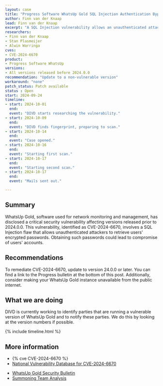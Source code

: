 ```yaml
---
layout: case
title: "Progress Software WhatsUp Gold SQL Injection Authentication Bypass"
author: Finn van der Knaap
lead: Finn van der Knaap
excerpt: "A SQL Injection vulnerability allows an unauthenticated attacker to retrieve the users encrypted password"
researchers:
- Finn van der Knaap
- Stan Plasmeijer
- Alwin Warringa
cves:
- CVE-2024-6670 
product:
- Progress Software WhatsUp
versions: 
- All versions released before 2024.0.0
recommendation: "Update to a non-vulnerable version"
workaround: "none"
patch_status: Patch available
status : Open
start: 2024-09-24
timeline:
- start: 2024-10-01
  end:
  event: "DIVD starts researching the vulnerability."
- start: 2024-10-09
  end:
  event: "DIVD finds fingerprint, preparing to scan."
- start: 2024-10-14
  end:
  event: "Case opened."
- start: 2024-10-16
  end:
  event: "Starting first scan."
- start: 2024-10-17
  end:
  event: "Starting second scan."
- start: 2024-10-17
  end:
  event: "Mails sent out."

---
```


## Summary
WhatsUp Gold, software used for network monitoring and management, has disclosed a critical security vulnerability affecting versions released prior to 2024.0.0. This vulnerability, identified as CVE-2024-6670, involves a SQL Injection flaw that allows unauthenticated attackers to retrieve users' encrypted passwords. Obtaining such passwords could lead to compromise of users' accounts.

## Recommendations

To remediate CVE-2024-6670, update to version 24.0.0 or later. You can find a link to the Progress bulletin at the bottom of this post. Additionally, consider making your WhatsUp Gold instance unavailable from the public internet.

## What we are doing

DIVD is currently working to identify parties that are running a vulnerable version of WhatsUp Gold and to notify these parties. We do this by looking at the version numbers if possible. 

{% include timeline.html %}

## More information

* {% cve CVE-2024-6670 %}
* [National Vulnerability Database for CVE-2024-6670](https://nvd.nist.gov/vuln/detail/CVE-2024-6670)
- [WhatsUp Gold Security Bulletin](https://community.progress.com/s/article/WhatsUp-Gold-Security-Bulletin-August-2024)
- [Summoning Team Analysis](https://summoning.team/blog/progress-whatsup-gold-sqli-cve-2024-6670/)

